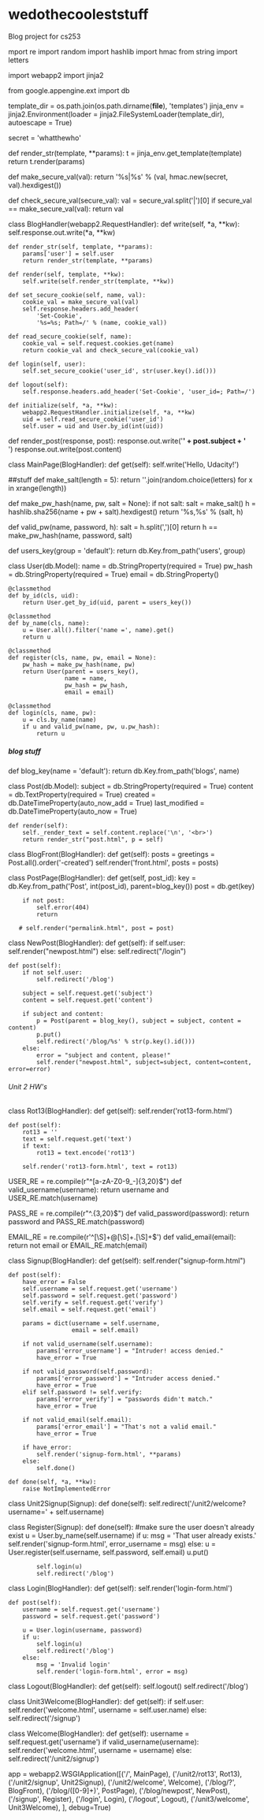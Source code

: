 wedothecooleststuff
===================

Blog project for cs253 


mport re
import random
import hashlib
import hmac
from string import letters

import webapp2
import jinja2

from google.appengine.ext import db

template_dir = os.path.join(os.path.dirname(__file__), 'templates')
jinja_env = jinja2.Environment(loader = jinja2.FileSystemLoader(template_dir),
                               autoescape = True)

secret = 'whatthewho'

def render_str(template, **params):
    t = jinja_env.get_template(template)
    return t.render(params)

def make_secure_val(val):
    return '%s|%s' % (val, hmac.new(secret, val).hexdigest())

def check_secure_val(secure_val):
    val = secure_val.split('|')[0]
    if secure_val == make_secure_val(val):
        return val

class BlogHandler(webapp2.RequestHandler):
    def write(self, *a, **kw):
        self.response.out.write(*a, **kw)

    def render_str(self, template, **params):
        params['user'] = self.user
        return render_str(template, **params)

    def render(self, template, **kw):
        self.write(self.render_str(template, **kw))

    def set_secure_cookie(self, name, val):
        cookie_val = make_secure_val(val)
        self.response.headers.add_header(
            'Set-Cookie',
            '%s=%s; Path=/' % (name, cookie_val))

    def read_secure_cookie(self, name):
        cookie_val = self.request.cookies.get(name)
        return cookie_val and check_secure_val(cookie_val)

    def login(self, user):
        self.set_secure_cookie('user_id', str(user.key().id()))

    def logout(self):
        self.response.headers.add_header('Set-Cookie', 'user_id=; Path=/')

    def initialize(self, *a, **kw):
        webapp2.RequestHandler.initialize(self, *a, **kw)
        uid = self.read_secure_cookie('user_id')
        self.user = uid and User.by_id(int(uid))

def render_post(response, post):
    response.out.write('<b>' + post.subject + '</b><br>')
    response.out.write(post.content)

class MainPage(BlogHandler):
  def get(self):
      self.write('Hello, Udacity!')


##stuff
def make_salt(length = 5):
    return ''.join(random.choice(letters) for x in xrange(length))

def make_pw_hash(name, pw, salt = None):
    if not salt:
        salt = make_salt()
    h = hashlib.sha256(name + pw + salt).hexdigest()
    return '%s,%s' % (salt, h)

def valid_pw(name, password, h):
    salt = h.split(',')[0]
    return h == make_pw_hash(name, password, salt)

def users_key(group = 'default'):
    return db.Key.from_path('users', group)

class User(db.Model):
    name = db.StringProperty(required = True)
    pw_hash = db.StringProperty(required = True)
    email = db.StringProperty()

    @classmethod
    def by_id(cls, uid):
        return User.get_by_id(uid, parent = users_key())

    @classmethod
    def by_name(cls, name):
        u = User.all().filter('name =', name).get()
        return u

    @classmethod
    def register(cls, name, pw, email = None):
        pw_hash = make_pw_hash(name, pw)
        return User(parent = users_key(),
                    name = name,
                    pw_hash = pw_hash,
                    email = email)

    @classmethod
    def login(cls, name, pw):
        u = cls.by_name(name)
        if u and valid_pw(name, pw, u.pw_hash):
            return u


##### blog stuff

def blog_key(name = 'default'):
    return db.Key.from_path('blogs', name)

class Post(db.Model):
    subject = db.StringProperty(required = True)
    content = db.TextProperty(required = True)
    created = db.DateTimeProperty(auto_now_add = True)
    last_modified = db.DateTimeProperty(auto_now = True)

    def render(self):
        self._render_text = self.content.replace('\n', '<br>')
        return render_str("post.html", p = self)

class BlogFront(BlogHandler):
    def get(self):
        posts = greetings = Post.all().order('-created')
        self.render('front.html', posts = posts)

class PostPage(BlogHandler):
    def get(self, post_id):
        key = db.Key.from_path('Post', int(post_id), parent=blog_key())
        post = db.get(key)

        if not post:
            self.error(404)
            return

       # self.render("permalink.html", post = post)

class NewPost(BlogHandler):
    def get(self):
        if self.user:
            self.render("newpost.html")
        else:
            self.redirect("/login")

    def post(self):
        if not self.user:
            self.redirect('/blog')

        subject = self.request.get('subject')
        content = self.request.get('content')

        if subject and content:
            p = Post(parent = blog_key(), subject = subject, content = content)
            p.put()
            self.redirect('/blog/%s' % str(p.key().id()))
        else:
            error = "subject and content, please!"
            self.render("newpost.html", subject=subject, content=content, error=error)


###### Unit 2 HW's
class Rot13(BlogHandler):
    def get(self):
        self.render('rot13-form.html')

    def post(self):
        rot13 = ''
        text = self.request.get('text')
        if text:
            rot13 = text.encode('rot13')

        self.render('rot13-form.html', text = rot13)


USER_RE = re.compile(r"^[a-zA-Z0-9_-]{3,20}$")
def valid_username(username):
    return username and USER_RE.match(username)

PASS_RE = re.compile(r"^.{3,20}$")
def valid_password(password):
    return password and PASS_RE.match(password)

EMAIL_RE  = re.compile(r'^[\S]+@[\S]+\.[\S]+$')
def valid_email(email):
    return not email or EMAIL_RE.match(email)

class Signup(BlogHandler):
    def get(self):
        self.render("signup-form.html")

    def post(self):
        have_error = False
        self.username = self.request.get('username')
        self.password = self.request.get('password')
        self.verify = self.request.get('verify')
        self.email = self.request.get('email')

        params = dict(username = self.username,
                      email = self.email)

        if not valid_username(self.username):
            params['error_username'] = "Intruder! access denied."
            have_error = True

        if not valid_password(self.password):
            params['error_password'] = "Intruder access denied."
            have_error = True
        elif self.password != self.verify:
            params['error_verify'] = "passwords didn't match."
            have_error = True

        if not valid_email(self.email):
            params['error_email'] = "That's not a valid email."
            have_error = True

        if have_error:
            self.render('signup-form.html', **params)
        else:
            self.done()

    def done(self, *a, **kw):
        raise NotImplementedError

class Unit2Signup(Signup):
    def done(self):
        self.redirect('/unit2/welcome?username=' + self.username)

class Register(Signup):
    def done(self):
        #make sure the user doesn't already exist
        u = User.by_name(self.username)
        if u:
            msg = 'That user already exists.'
            self.render('signup-form.html', error_username = msg)
        else:
            u = User.register(self.username, self.password, self.email)
            u.put()

            self.login(u)
            self.redirect('/blog')

class Login(BlogHandler):
    def get(self):
        self.render('login-form.html')

    def post(self):
        username = self.request.get('username')
        password = self.request.get('password')

        u = User.login(username, password)
        if u:
            self.login(u)
            self.redirect('/blog')
        else:
            msg = 'Invalid login'
            self.render('login-form.html', error = msg)

class Logout(BlogHandler):
    def get(self):
        self.logout()
        self.redirect('/blog')

class Unit3Welcome(BlogHandler):
    def get(self):
        if self.user:
            self.render('welcome.html', username = self.user.name)
        else:
            self.redirect('/signup')

class Welcome(BlogHandler):
    def get(self):
        username = self.request.get('username')
        if valid_username(username):
            self.render('welcome.html', username = username)
        else:
            self.redirect('/unit2/signup')

app = webapp2.WSGIApplication([('/', MainPage),
                               ('/unit2/rot13', Rot13),
                               ('/unit2/signup', Unit2Signup),
                               ('/unit2/welcome', Welcome),
                               ('/blog/?', BlogFront),
                               ('/blog/([0-9]+)', PostPage),
                               ('/blog/newpost', NewPost),
                               ('/signup', Register),
                               ('/login', Login),
                               ('/logout', Logout),
                               ('/unit3/welcome', Unit3Welcome),
                               ],
                              debug=True)
